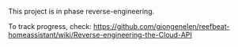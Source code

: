 This project is in phase reverse-engineering.

To track progress, check: https://github.com/gjongenelen/reefbeat-homeassistant/wiki/Reverse-engineering-the-Cloud-API
